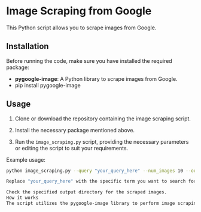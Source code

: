 # Image Scraping from Google

This Python script allows you to scrape images from Google.

## Installation

Before running the code, make sure you have installed the required package:

- **pygoogle-image**: A Python library to scrape images from Google.
- pip install pygoogle-image


## Usage

1. Clone or download the repository containing the image scraping script.

2. Install the necessary package mentioned above.

3. Run the `image_scraping.py` script, providing the necessary parameters or editing the script to suit your requirements.

Example usage:
```bash
python image_scraping.py --query "your_query_here" --num_images 10 --output_directory "output_folder_path"

Replace "your_query_here" with the specific term you want to search for. Adjust --num_images to the desired number of images to scrape. Specify "output_folder_path" as the directory where you want to save the downloaded images.

Check the specified output directory for the scraped images.
How it works
The script utilizes the pygoogle-image library to perform image scraping from Google. It fetches images based on the provided query, downloads them, and saves them to the specified output directory.
